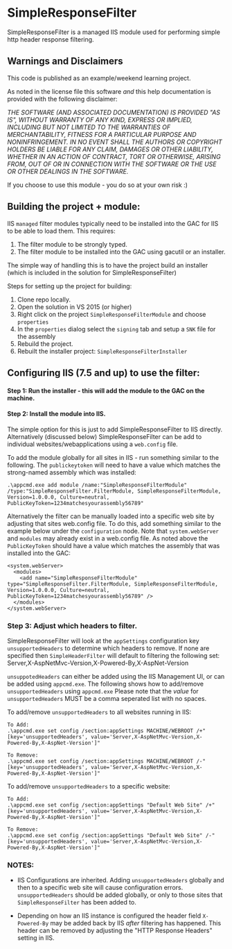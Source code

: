 # SimpleResponseFilter
SimpleResponseFilter is a managed IIS module used for performing simple http header response filtering. 

## Warnings and Disclaimers
This code is published as an example/weekend learning project. 

As noted in the license file this software *and* this help documentation is
provided with the following disclaimer:

*THE SOFTWARE (AND ASSOCIATED DOCUMENTATION)  IS PROVIDED "AS IS", WITHOUT 
WARRANTY OF ANY KIND, EXPRESS OR IMPLIED, INCLUDING BUT NOT LIMITED TO THE 
WARRANTIES OF MERCHANTABILITY, FITNESS FOR A PARTICULAR PURPOSE AND NONINFRINGEMENT. 
IN NO EVENT SHALL THE AUTHORS OR COPYRIGHT HOLDERS BE LIABLE FOR ANY CLAIM, 
DAMAGES OR OTHER LIABILITY, WHETHER IN AN ACTION OF CONTRACT, TORT OR OTHERWISE, 
ARISING FROM, OUT OF OR IN CONNECTION WITH THE SOFTWARE OR THE USE OR OTHER 
DEALINGS IN THE SOFTWARE.*

If you choose to use this module - you do so at your own risk :)

## Building the project + module:
IIS `managed` filter modules typically need to be installed into the GAC
for IIS to be able to load them. This requires:

1. The filter module to be strongly typed.
2. The filter module to be installed into the GAC using gacutil or an installer.

The simple way of handling this is to have the project build an installer (which is included 
in the solution for SimpleResponseFilter)

Steps for setting up the project for building:

1. Clone repo locally.
2. Open the solution in VS 2015 (or higher)
3. Right click on the project `SimpleResponseFilterModule` and choose `properties`
4. In the `properties` dialog select the `signing` tab and setup a `SNK` file for the assembly
5. Rebuild the project.
6. Rebuilt the installer project: `SimpleResponseFilterInstaller`

## Configuring IIS (7.5 and up) to use the filter:

#### Step 1: Run the installer - this will add the module to the GAC on the machine.

#### Step 2: Install the module into IIS. 

The simple option for this is just to add SimpleResponseFilter to IIS directly. Alternatively (discussed below) 
SimpleResponseFilter can be add to individual websites/webapplications using a `web.config` file.

To add the module globally for all sites in IIS - run something similar to the following. 
The `publickeytoken` will need to have a value which matches the strong-named assembly 
which was installed:

```
.\appcmd.exe add module /name:"SimpleResponseFilterModule" /type:"SimpleResponseFilter.FilterModule, SimpleResponseFilterModule, Version=1.0.0.0, Culture=neutral, PublicKeyToken=1234matchesyourassembly56789"
```

Alternatively the filter can be manually loaded into a specific web site by adjusting that sites web.config file.
To do this, add something similar to the example below under the `configuration` node. Note that `system.webServer` and `modules` 
may already exist in a web.config file. As noted above the `PublicKeyToken` should have a value which matches the
assembly that was installed into the GAC:

```
<system.webServer>
  <modules>
    <add name="SimpleResponseFilterModule" type="SimpleResponseFilter.FilterModule, SimpleResponseFilterModule, Version=1.0.0.0, Culture=neutral, PublicKeyToken=1234matchesyourassembly56789" />
  </modules>
</system.webServer>
```

### Step 3: Adjust which headers to filter.

SimpleResponseFilter will look at the `appSettings` configuration key `unsupportedHeaders` to 
determine which headers to remove. If none are specified then `SimpleHeaderFilter` will default
to filtering the following set: Server,X-AspNetMvc-Version,X-Powered-By,X-AspNet-Version

`unsuppotedHeaders` can either be added using the IIS Management UI, or can be added 
using `appcmd.exe`. The following shows how to add/remove `unsupportedHeaders` using
`appcmd.exe` Please note that the *value* for `unsupportedHeaders` MUST be a comma seperated
list with no spaces.

To add/remove `unsupportedHeaders` to all websites running in IIS:
```
To Add:
.\appcmd.exe set config /section:appSettings MACHINE/WEBROOT /+"[key='unsupportedHeaders', value='Server,X-AspNetMvc-Version,X-Powered-By,X-AspNet-Version']"

To Remove:
.\appcmd.exe set config /section:appSettings MACHINE/WEBROOT /-"[key='unsupportedHeaders', value='Server,X-AspNetMvc-Version,X-Powered-By,X-AspNet-Version']"
```

To add/remove `unsupportedHeaders` to a specific website:
```
To Add:
.\appcmd.exe set config /section:appSettings "Default Web Site" /+"[key='unsupportedHeaders', value='Server,X-AspNetMvc-Version,X-Powered-By,X-AspNet-Version']"

To Remove:
.\appcmd.exe set config /section:appSettings "Default Web Site" /-"[key='unsupportedHeaders', value='Server,X-AspNetMvc-Version,X-Powered-By,X-AspNet-Version']"
```

### NOTES: 

- IIS Configurations are inherited. Adding `unsupportedHeaders` globally 
and then to a specific web site will cause configuration errors. `unsupportedHeaders` 
should be added globally, or only to those sites that `SimpleResponseFilter` has been added to.

- Depending on how an IIS instance is configured the header field `X-Powered-By` may be added back
by IIS *after* filtering has happened. This header can be removed by adjusting the "HTTP Response 
Headers" setting in IIS.
